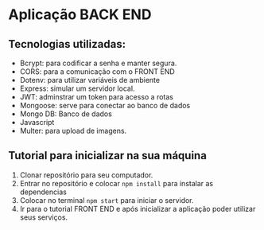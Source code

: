 # Aplicação BACK END

## Tecnologias utilizadas:

- Bcrypt: para codificar a senha e manter segura.
- CORS: para a comunicação com o FRONT END
- Dotenv: para utilizar variáveis de ambiente
- Express: simular um servidor local.
- JWT: adminstrar um token para acesso a rotas
- Mongoose: serve para conectar ao banco de dados
- Mongo DB: Banco de dados
- Javascript
- Multer: para upload de imagens.

## Tutorial para inicializar na sua máquina

1. Clonar repositório para seu computador.
2. Entrar no repositório e colocar `npm install` para instalar as dependencias
3. Colocar no terminal `npm start` para iniciar o servidor.
4. Ir para o tutorial FRONT END e após inicializar a aplicação poder utilizar seus serviços.
